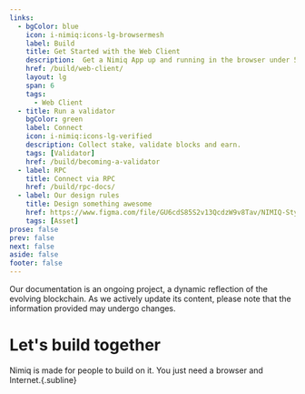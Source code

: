 ```yaml
---
links:
  - bgColor: blue
    icon: i-nimiq:icons-lg-browsermesh
    label: Build
    title: Get Started with the Web Client
    description:  Get a Nimiq App up and running in the browser under 5 minutes.
    href: /build/web-client/
    layout: lg
    span: 6
    tags:
      - Web Client
  - title: Run a validator
    bgColor: green
    label: Connect
    icon: i-nimiq:icons-lg-verified
    description: Collect stake, validate blocks and earn.
    tags: [Validator]
    href: /build/becoming-a-validator
  - label: RPC
    title: Connect via RPC
    href: /build/rpc-docs/
  - label: Our design rules
    title: Design something awesome
    href: https://www.figma.com/file/GU6cdS85S2v13QcdzW9v8Tav/NIMIQ-Style-Guide-(Oct-18)?type=design&mode=design&t=SugAiJEQEMPp2f4x-0
    tags: [Asset]
prose: false
prev: false
next: false
aside: false
footer: false
---
```


<Callout type="warning">

Our documentation is an ongoing project, a dynamic reflection of the evolving blockchain. As we actively update its content, please note that the information provided may undergo changes.

</Callout>

# Let's build together

Nimiq is made for people to build on it. You just need a browser and Internet.{.subline}

<Tags :tags="$frontmatter.links.map(l => l.tags).filter(Boolean).flat()" mt-24 />
<Grid  :items="$frontmatter.links" mt-64 />
